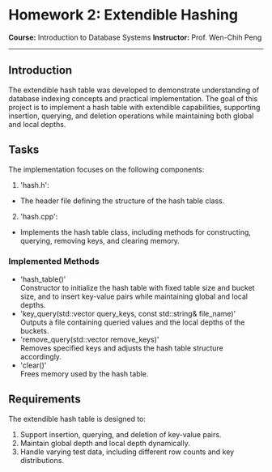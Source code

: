 # Homework 2: Extendible Hashing

**Course:** Introduction to Database Systems
**Instructor:** Prof. Wen-Chih Peng

---

## Introduction
The extendible hash table was developed to demonstrate understanding of database indexing concepts and practical implementation. The goal of this project is to implement a hash table with extendible capabilities, supporting insertion, querying, and deletion operations while maintaining both global and local depths.
## Tasks
The implementation focuses on the following components:
1. 'hash.h':
* The header file defining the structure of the hash table class.
2. 'hash.cpp':
* Implements the hash table class, including methods for constructing, querying, removing keys, and clearing memory.
### Implemented Methods
* 'hash_table()'  
Constructor to initialize the hash table with fixed table size and bucket size, and to insert key-value pairs while maintaining global and local depths.
* 'key_query(std::vector<int> query_keys, const std::string& file_name)'  
Outputs a file containing queried values and the local depths of the buckets.
* 'remove_query(std::vector<int> remove_keys)'  
Removes specified keys and adjusts the hash table structure accordingly.
* 'clear()'  
Frees memory used by the hash table.
## Requirements
The extendible hash table is designed to:
1. Support insertion, querying, and deletion of key-value pairs.
2. Maintain global depth and local depth dynamically.
3. Handle varying test data, including different row counts and key distributions.
